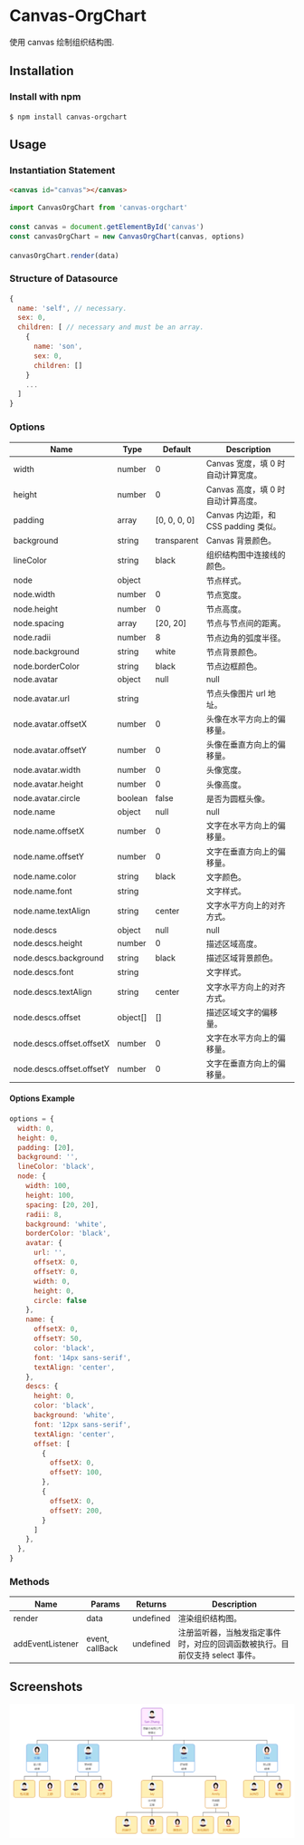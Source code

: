 # Canvas-OrgChart
使用 canvas 绘制组织结构图.

## Installation
<!-- Of course, you can directly use the standalone build by including canvas-orgchart.js in your webapps. -->

### Install with npm
```
$ npm install canvas-orgchart
```

## Usage

### Instantiation Statement
```html
<canvas id="canvas"></canvas>
```

```js
import CanvasOrgChart from 'canvas-orgchart'

const canvas = document.getElementById('canvas')
const canvasOrgChart = new CanvasOrgChart(canvas, options)

canvasOrgChart.render(data)
```

### Structure of Datasource
```js
{
  name: 'self', // necessary.
  sex: 0,
  children: [ // necessary and must be an array.
    {
      name: 'son',
      sex: 0,
      children: []
    }
    ...
  ]
}
```

### Options
|       Name      |       Type      |    Default    |                    Description                   |
| --------------- | --------------- | ------------- | ------------------------------------------------ |
| width           | number          | 0             | Canvas 宽度，填 0 时自动计算宽度。                 |
| height          | number          | 0             | Canvas 高度，填 0 时自动计算高度。                 |
| padding         | array           | [0, 0, 0, 0]  | Canvas 内边距，和 CSS padding 类似。              |
| background      | string          | transparent   | Canvas 背景颜色。                                 |
| lineColor       | string          | black         | 组织结构图中连接线的颜色。                          |
| node            | object          |               | 节点样式。                                        |
| node.width      | number          | 0             | 节点宽度。                                        |
| node.height     | number          | 0             | 节点高度。                                        |
| node.spacing    | array           | [20, 20]      | 节点与节点间的距离。                               |
| node.radii      | number          | 8             | 节点边角的弧度半径。                               |
| node.background | string          | white         | 节点背景颜色。                                    |
| node.borderColor| string          | black         | 节点边框颜色。                                    |
| node.avatar     | object | null   | null          | 节点头像样式。                                    |
| node.avatar.url | string          |               | 节点头像图片 url 地址。                           |
| node.avatar.offsetX  | number     | 0             | 头像在水平方向上的偏移量。                         |
| node.avatar.offsetY  | number     | 0             | 头像在垂直方向上的偏移量。                         |
| node.avatar.width | number        | 0             | 头像宽度。                                        |
| node.avatar.height| number        | 0             | 头像高度。                                        |
| node.avatar.circle| boolean       | false         | 是否为圆框头像。                                  |
| node.name       | object | null   | null          | 节点名字样式。                                    |
| node.name.offsetX | number        | 0             | 文字在水平方向上的偏移量。                         |
| node.name.offsetY | number        | 0             | 文字在垂直方向上的偏移量。                         |
| node.name.color | string          | black         | 文字颜色。                                        |
| node.name.font  | string          |               | 文字样式。                                        |
| node.name.textAlign | string      | center        | 文字水平方向上的对齐方式。                         |
| node.descs      | object | null   | null          | 节点描述区域样式。                                 |
| node.descs.height| number          | 0            | 描述区域高度。                                     |
| node.descs.background | string     | black         | 描述区域背景颜色。                                 |
| node.descs.font  | string          |               | 文字样式。                                        |
| node.descs.textAlign | string      | center        | 文字水平方向上的对齐方式。                          |
| node.descs.offset  | object[]      | []            | 描述区域文字的偏移量。                             |
| node.descs.offset.offsetX | number | 0             | 文字在水平方向上的偏移量。                         |
| node.descs.offset.offsetY | number | 0             | 文字在垂直方向上的偏移量。                         |

#### Options Example
```js
options = {
  width: 0,
  height: 0,
  padding: [20],
  background: '',
  lineColor: 'black',
  node: {
    width: 100,
    height: 100,
    spacing: [20, 20],
    radii: 8,
    background: 'white',
    borderColor: 'black',
    avatar: {
      url: '',
      offsetX: 0,
      offsetY: 0,
      width: 0,
      height: 0,
      circle: false
    },
    name: {
      offsetX: 0,
      offsetY: 50,
      color: 'black',
      font: '14px sans-serif',
      textAlign: 'center',
    },
    descs: {
      height: 0,
      color: 'black',
      background: 'white',
      font: '12px sans-serif',
      textAlign: 'center',
      offset: [
        {
          offsetX: 0,
          offsetY: 100,
        },
        {
          offsetX: 0,
          offsetY: 200,
        }
      ]
    },
  },
}
```

### Methods
|       Name      |       Params    |    Returns    |                    Description                   |
| --------------- | --------------- | ------------- | ------------------------------------------------ |
| render          | data            | undefined     | 渲染组织结构图。                                  |
| addEventListener| event, callBack | undefined     | 注册监听器，当触发指定事件时，对应的回调函数被执行。目前仅支持 select 事件。|

## Screenshots
![](./screenshots/canvas-orgchart.png)

